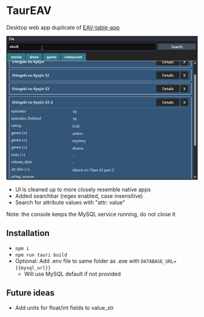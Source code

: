 # TaurEAV

Desktop web app duplicate of [EAV-table-app](https://github.com/sinsinkun/EAV-table-app)

<img src="./screenshot.png" width="600px" />

- UI is cleaned up to more closely resemble native apps
- Added searchbar (regex enabled, case insensitive)
- Search for attribute values with "attr: value"

Note: the console keeps the MySQL service running, do not close it

## Installation
- `npm i`
- `npm run tauri build`
- Optional: Add .env file to same folder as .exe with `DATABASE_URL={{mysql_url}}`
  - Will use MySQL default if not provided

## Future ideas
- Add units for float/int fields to value_str